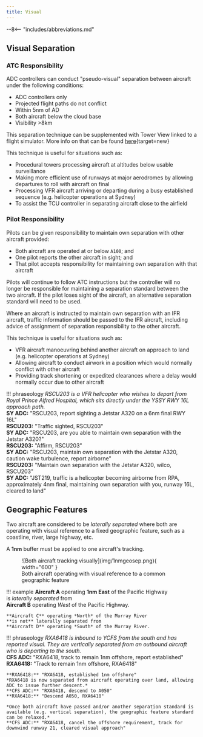 ```yaml
---
title: Visual
---
```


--8<-- "includes/abbreviations.md"

## Visual Separation
### ATC Responsibility
ADC controllers can conduct "pseudo-visual" separation between aircraft under the following conditions:

- ADC controllers only  
- Projected flight paths do not conflict  
- Within 5nm of AD  
- Both aircraft below the cloud base  
- Visibility >8km

This separation technique can be supplemented with Tower View linked to a flight simulator. More info on that can be found [here](https://forums.vatsim.net/topic/29161-tips-and-tricks/){target=new}

This technique is useful for situations such as:

- Procedural towers processing aircraft at altitudes below usable surveillance
- Making more efficient use of runways at major aerodromes by allowing departures to roll with aircraft on final
- Processing VFR aircraft arriving or departing during a busy established sequence (e.g. helicopter operations at Sydney)
- To assist the TCU controller in separating aircraft close to the airfield

### Pilot Responsibility
Pilots can be given responsibility to maintain own separation with other aircraft provided:

- Both aircraft are operated at or below `A100`; and  
- One pilot reports the other aircraft in sight; and  
- That pilot accepts responsibility for maintaining own separation with that aircraft

Pilots will continue to follow ATC instructions but the controller will no longer be responsible for maintaining a separation standard between the two aircraft.  If the pilot loses sight of the aircraft, an alternative separation standard will need to be used.  

Where an aircraft is instructed to maintain own separation with an IFR aircraft, traffic information should be passed to the IFR aircraft, including advice of assignment of separation responsibility to the other aircraft. 

This technique is useful for situations such as:

- VFR aircraft manoeuvring behind another aircraft on approach to land (e.g. helicopter operations at Sydney)
- Allowing aircraft to conduct airwork in a position which would normally conflict with other aircraft
- Providing track shortening or expedited clearances where a delay would normally occur due to other aircraft

!!! phraseology
    *RSCU203 is a VFR helicopter who wishes to depart from Royal Prince Alfred Hospital, which sits directly under the YSSY RWY 16L approach path.*  
    **SY ADC:** "RSCU203, report sighting a Jetstar A320 on a 6nm final RWY 16L"  
    **RSCU203:** "Traffic sighted, RSCU203"  
    **SY ADC:** "RSCU203, are you able to maintain own separation with the Jetstar A320?"  
    **RSCU203:** "Affirm, RSCU203"  
    **SY ADC:** "RSCU203, maintain own separation with the Jetstar A320, caution wake turbulence, report airborne"  
    **RSCU203:** "Maintain own separation with the Jetstar A320, wilco, RSCU203"  
    **SY ADC:** "JST219, traffic is a helicopter becoming airborne from RPA, approximately 4nm final, maintaining own separation with you, runway 16L, cleared to land"

## Geographic Features
Two aircraft are considered to be *laterally separated* where both are operating with visual reference to a fixed geographic feature, such as a coastline, river, large highway, etc.

A **1nm** buffer must be applied to one aircraft's tracking.

<figure markdown>
![Both aircraft tracking visually](img/1nmgeosep.png){ width="600" }
  <figcaption>Both aircraft operating with visual reference to a common geographic feature</figcaption>
</figure>

!!! example
    **Aircraft A** operating **1nm East** of the Pacific Highway  
    is *laterally separated* from  
    **Aircraft B** operating *West* of the Pacific Highway.  

    **Aircraft C** operating *North* of the Murray River  
    **is not** laterally separated from  
    **Aircraft D** operating *South* of the Murray River.

!!! phraseology
    *RXA6418 is inbound to YCFS from the south and has reported visual. They are vertically separated from an outbound aircraft who is departing to the south.*  
    **CFS ADC:** "RXA6418, track to remain 1nm offshore, report established"  
    **RXA6418:** "Track to remain 1nm offshore, RXA6418"  

    **RXA6418:** "RXA6418, established 1nm offshore"  
    *RXA6418 is now separated from aircraft operating over land, allowing ADC to issue further descent.*  
    **CFS ADC:** "RXA6418, descend to A050"  
    **RXA6418:** "Descend A050, RXA6418"  

    *Once both aircraft have passed and/or another separation standard is available (e.g. vertical separation), the geographic feature standard can be relaxed.*  
    **CFS ADC:** "RXA6418, cancel the offshore requirement, track for downwind runway 21, cleared visual approach"